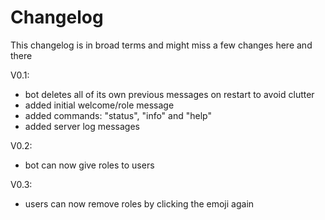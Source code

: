 # Changelog

This changelog is in broad terms and might miss a few changes here and there

V0.1:

- bot deletes all of its own previous messages on restart to avoid clutter
- added initial welcome/role message
- added commands: "status", "info" and "help"
- added server log messages

V0.2:

- bot can now give roles to users

V0.3:

- users can now remove roles by clicking the emoji again
